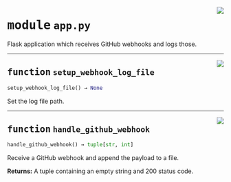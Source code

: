 <!-- markdownlint-disable -->

<a href="../src/app.py#L0"><img align="right" style="float:right;" src="https://img.shields.io/badge/-source-cccccc?style=flat-square"></a>

# <kbd>module</kbd> `app.py`
Flask application which receives GitHub webhooks and logs those. 


---

<a href="../src/app.py#L30"><img align="right" style="float:right;" src="https://img.shields.io/badge/-source-cccccc?style=flat-square"></a>

## <kbd>function</kbd> `setup_webhook_log_file`

```python
setup_webhook_log_file() → None
```

Set the log file path. 


---

<a href="../src/app.py#L50"><img align="right" style="float:right;" src="https://img.shields.io/badge/-source-cccccc?style=flat-square"></a>

## <kbd>function</kbd> `handle_github_webhook`

```python
handle_github_webhook() → tuple[str, int]
```

Receive a GitHub webhook and append the payload to a file. 



**Returns:**
  A tuple containing an empty string and 200 status code. 


